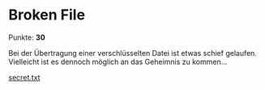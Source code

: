 # Broken File

Punkte: **30**

Bei der Übertragung einer verschlüsselten Datei ist etwas schief gelaufen. Vielleicht ist es dennoch möglich an das Geheimnis zu kommen...

[secret.txt](./secret.txt)
